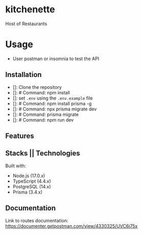 # kitchenette
Host of Restaurants

# Usage
- User postman or insomnia to test the API

## Installation
- []: Clone the repository
- []: # Command: npm install
- []: set `.env` using the `.env.example` file
- []: # Command: npm install prisma -g
- []: # Command: npx prisma migrate dev
- []: # Command: prisma migrate
- []: # Command: npm run dev


## Features


## Stacks || Technologies
Built with:
- Node.js (17.0.x)
- TypeScript (4.4.x)
- PostgreSQL (14.x)
- Prisma (3.4.x)

## Documentation
Link to routes documentation: https://documenter.getpostman.com/view/4330325/UVC6j75x
